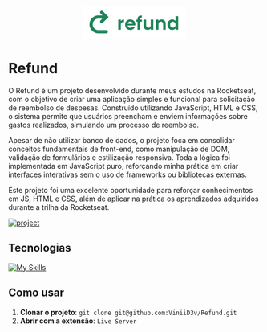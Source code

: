 <!--- # "Can be a image or a gift from the project pages" -->
[PROJECT__BADGE]: https://img.shields.io/badge/📱Visitar_o_projeto-000?style=for-the-badge&logo=project
[PROJECT__URL]: https://viniid3v.github.io/Refund/

<p align="center">
  <img src="./img/logo.svg" alt="Project Name">
</p>

# Refund

O Refund é um projeto desenvolvido durante meus estudos na Rocketseat, com o objetivo de criar uma aplicação simples e funcional para solicitação de reembolso de despesas. Construído utilizando JavaScript, HTML e CSS, o sistema permite que usuários preencham e enviem informações sobre gastos realizados, simulando um processo de reembolso.

Apesar de não utilizar banco de dados, o projeto foca em consolidar conceitos fundamentais de front-end, como manipulação de DOM, validação de formulários e estilização responsiva. Toda a lógica foi implementada em JavaScript puro, reforçando minha prática em criar interfaces interativas sem o uso de frameworks ou bibliotecas externas.

Este projeto foi uma excelente oportunidade para reforçar conhecimentos em JS, HTML e CSS, além de aplicar na prática os aprendizados adquiridos durante a trilha da Rocketseat.

[![project][PROJECT__BADGE]][PROJECT__URL]

## Tecnologias 

<!--- # "Verify icons availability here https://github.com/tandpfun/skill-icons" -->

[![My Skills](https://skillicons.dev/icons?i=js,css,html)](https://skillicons.dev)

## Como usar

1. **Clonar o projeto**: `git clone git@github.com:ViniiD3v/Refund.git`
2. **Abrir com a extensão**: `Live Server`

